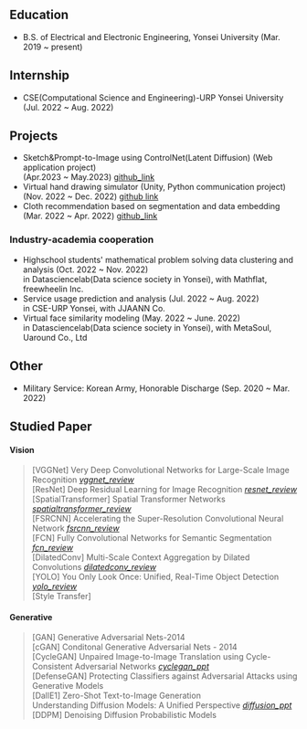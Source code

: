 ## Education

- B.S. of Electrical and Electronic Engineering, Yonsei University 
  (Mar. 2019 ~ present)

## Internship

- CSE(Computational Science and Engineering)-URP Yonsei University
  (Jul. 2022 ~ Aug. 2022)

## Projects

- Sketch&Prompt-to-Image using ControlNet(Latent Diffusion) (Web application project)  
  (Apr.2023 ~ May.2023) [github_link](https://github.com/devch1013/YAICON-Ditto)
- Virtual hand drawing simulator (Unity, Python communication project)
  (Nov. 2022 ~ Dec. 2022)  [github link](https://github.com/jiho314/Unity_HandTracking_DeepLearning.git)
- Cloth recommendation based on segmentation and data embedding 
  (Mar. 2022 ~ Apr. 2022)  [github_link](https://github.com/jiho314/MaskRCNN-Recommendation.git)

### Industry-academia cooperation

- Highschool students' mathematical problem solving data clustering and analysis
  (Oct. 2022 ~ Nov. 2022)  
  in Datasciencelab(Data science society in Yonsei), with Mathflat, freewheelin Inc.
- Service usage prediction and analysis (Jul. 2022 ~ Aug. 2022)  
  in CSE-URP Yonsei, with JJAANN Co.
- Virtual face similarity modeling (May. 2022 ~ June. 2022)  
  in Datasciencelab(Data science society in Yonsei), with MetaSoul, Uaround Co., Ltd

## Other

- Military Service: Korean Army, Honorable Discharge (Sep. 2020 ~ Mar. 2022)





## Studied Paper

#### Vision

>  [VGGNet] Very Deep Convolutional Networks for Large-Scale Image Recognition [*vggnet_review*](https://jiho314.github.io/assets/paper-review/vggnet_review.pdf) <br/>[ResNet] Deep Residual Learning for Image Recognition [*resnet_review*](https://jiho314.github.io/assets/paper-review/resnet_review.pdf) <br/>[SpatialTransformer] Spatial Transformer Networks [*spatialtransformer_review*](https://jiho314.github.io/assets/paper-review/spatialtransformer_review.pdf) <br/>[FSRCNN] Accelerating the Super-Resolution Convolutional Neural Network [*fsrcnn_review*](https://jiho314.github.io/assets/paper-review/fsrcnn_review.pdf) <br/>[FCN] Fully Convolutional Networks for Semantic Segmentation  [*fcn_review*](https://jiho314.github.io/assets/paper-review/fcn_review.pdf) <br/>[DilatedConv] Multi-Scale Context Aggregation by Dilated Convolutions [*dilatedconv_review*](https://jiho314.github.io/assets/paper-review/dilatedconv_review.pdf) <br/>[YOLO] You Only Look Once: Unified, Real-Time Object Detection  [*yolo_review*](https://jiho314.github.io/assets/paper-review/yolo_review.pdf) <br/>
>  [Style Transfer] 

#### Generative

> [GAN] Generative Adversarial Nets-2014 <br/>[cGAN] Conditonal Generative Adversarial Nets - 2014  <br/>[CycleGAN] Unpaired Image-to-Image Translation using Cycle-Consistent Adversarial Networks [*cyclegan_ppt* ](https://jiho314.github.io/assets/presentation/cyclegan_ppt.pdf)<br/>[DefenseGAN] Protecting Classifiers against Adversarial Attacks using Generative Models<br/>[DallE1] Zero-Shot Text-to-Image Generation<br/>Understanding Diffusion Models: A Unified Perspective [*diffusion_ppt*](https://jiho314.github.io/assets/presentation/diffusion_ppt.pdf)<br/>[DDPM] Denoising Diffusion Probabilistic Models <br/>  
>
> 

